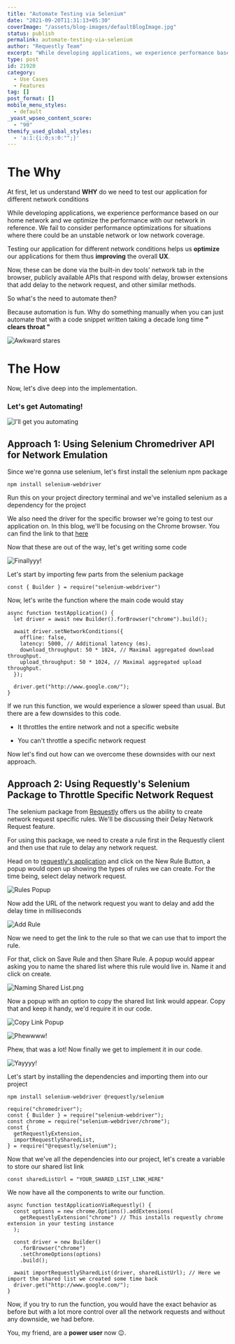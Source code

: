 ```yaml
---
title: "Automate Testing via Selenium"
date: "2021-09-20T11:31:13+05:30"
coverImage: "/assets/blog-images/defaultBlogImage.jpg"
status: publish
permalink: automate-testing-via-selenium
author: "Requestly Team"
excerpt: "While developing applications, we experience performance based on our home network and we optimize the performance with our network in reference. We fail to consider performance optimizations for situations where there could be an unstable network or low network coverage"
type: post
id: 21920
category:
  - Use Cases
  - Features
tag: []
post_format: []
mobile_menu_styles:
  - default
_yoast_wpseo_content_score:
  - "90"
themify_used_global_styles:
  - 'a:1:{i:0;s:0:"";}'
---
```


# The Why

At first, let us understand **WHY** do we need to test our application for different network conditions

While developing applications, we experience performance based on our home network and we optimize the performance with our network in reference. We fail to consider performance optimizations for situations where there could be an unstable network or low network coverage.

Testing our application for different network conditions helps us **optimize** our applications for them thus **improving** the overall **UX**.

Now, these can be done via the built-in dev tools' network tab in the browser, publicly available APIs that respond with delay, browser extensions that add delay to the network request, and other similar methods.

So what's the need to automate then?

Because automation is fun. Why do something manually when you can just automate that with a code snippet written taking a decade long time **" clears throat "**

![Awkward stares](https://media4.giphy.com/media/HP7mtfNa1E4CEqNbNL/giphy.gif)

# The How

Now, let's dive deep into the implementation.

### Let's get Automating!

![I'll get you automating](https://media0.giphy.com/media/l1KtYG8BndKBmWrM4/giphy.gif)

## Approach 1: Using Selenium Chromedriver API for Network Emulation

Since we're gonna use selenium, let's first install the selenium npm package

```
npm install selenium-webdriver
```

Run this on your project directory terminal and we've installed selenium as a dependency for the project

We also need the driver for the specific browser we're going to test our application on. In this blog, we'll be focusing on the Chrome browser. You can find the link to that [here](https://chromedriver.storage.googleapis.com/index.html)

Now that these are out of the way, let's get writing some code

![Finallyyy!](https://media0.giphy.com/media/Quh1CAKOTRCl9VVU3f/giphy.gif)

Let's start by importing few parts from the selenium package

```
const { Builder } = require("selenium-webdriver")
```

Now, let's write the function where the main code would stay

```
async function testApplication() {
  let driver = await new Builder().forBrowser("chrome").build();

  await driver.setNetworkConditions({
    offline: false,
    latency: 5000, // Additional latency (ms).
    download_throughput: 50 * 1024, // Maximal aggregated download throughput.
    upload_throughput: 50 * 1024, // Maximal aggregated upload throughput.
  });

  driver.get("http://www.google.com/");
}
```

If we run this function, we would experience a slower speed than usual. But there are a few downsides to this code.

- It throttles the entire network and not a specific website

- You can't throttle a specific network request

Now let's find out how can we overcome these downsides with our next approach.

## Approach 2: Using Requestly's Selenium Package to Throttle Specific Network Request

The selenium package from [Requestly](https://requestly.io/) offers us the ability to create network request specific rules. We'll be discussing their Delay Network Request feature.

For using this package, we need to create a rule first in the Requestly client and then use that rule to delay any network request.

Head on to [requestly's application](https://app.requestly.io/) and click on the New Rule Button, a popup would open up showing the types of rules we can create. For the time being, select delay network request.

![Rules Popup](https://cdn.hashnode.com/res/hashnode/image/upload/v1631821223774/OQO1-OdGh.png)

Now add the URL of the network request you want to delay and add the delay time in milliseconds

![Add Rule](https://cdn.hashnode.com/res/hashnode/image/upload/v1631821353416/TJy5JuIOt.png)

Now we need to get the link to the rule so that we can use that to import the rule.

For that, click on Save Rule and then Share Rule. A popup would appear asking you to name the shared list where this rule would live in. Name it and click on create.

![Naming Shared List.png](https://cdn.hashnode.com/res/hashnode/image/upload/v1631821960950/xRAsLubGU.png)

Now a popup with an option to copy the shared list link would appear. Copy that and keep it handy, we'd require it in our code.

![Copy Link Popup](https://cdn.hashnode.com/res/hashnode/image/upload/v1631822140085/4WQVTtliL.png)

![Phewwww!](https://media3.giphy.com/media/l3q2NdI5m0jrtwFpu/giphy.gif)

Phew, that was a lot! Now finally we get to implement it in our code.

![Yayyyy!](https://media4.giphy.com/media/tMUw5b0PF8SwAAE11c/giphy.gif)

Let's start by installing the dependencies and importing them into our project

```
npm install selenium-webdriver @requestly/selenium
```

```
require("chromedriver");
const { Builder } = require("selenium-webdriver");
const chrome = require("selenium-webdriver/chrome");
const {
  getRequestlyExtension,
  importRequestlySharedList,
} = require("@requestly/selenium");
```

Now that we've all the dependencies into our project, let's create a variable to store our shared list link

```
const sharedListUrl = "YOUR_SHARED_LIST_LINK_HERE"
```

We now have all the components to write our function.

```
async function testApplicationViaRequestly() {
  const options = new chrome.Options().addExtensions(
    getRequestlyExtension("chrome") // This installs requestly chrome extension in your testing instance
  );

  const driver = new Builder()
    .forBrowser("chrome")
    .setChromeOptions(options)
    .build();

  await importRequestlySharedList(driver, sharedListUrl); // Here we import the shared list we created some time back
  driver.get("http://www.google.com/");
}
```

Now, if you try to run the function, you would have the exact behavior as before but with a lot more control over all the network requests and without any downside, we had before.

You, my friend, are a **power user** now 😉.
